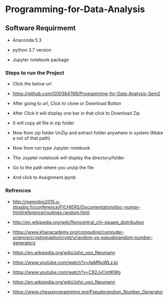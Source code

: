  # Programming-for-Data-Analysis

## Software Requirmemt

 - Anaconda 5.3
    
 - python 3.7 version
    
 - Jupyter notebook package

### Steps to run the Project

 - Click the below url 

 - https://github.com/G00364769/Programming-for-Data-Analysis-Sem2

 - After going to url, Click to clone or Download Button

 - After Click it will display one bar in that click to Download Zip

 - It will copy all file in zip folder

- Now from zip folder UnZip and extract folder anywhere in system (Make a not of that path)

 - Now from run type Jupyter notebook

 - The Juypter notebook will display the directory/folder 

 - Go to the path where you unzip the file 

 - And click to Assignment.ipynb

### Refrences
 - http://memobio2015.u-strasbg.fr/conference/FICHIERS/Documentation/doc-numpy-html/reference/routines.random.html

- http://en.wikipedia.org/wiki/Noncentral_chi-square_distribution

 - https://www.khanacademy.org/computing/computer-science/cryptography/crypt/v/random-vs-pseudorandom-number-generators

 - https://en.wikipedia.org/wiki/John_von_Neumann

 - https://www.youtube.com/watch?v=itaMNuWLzJo

 - https://www.youtube.com/watch?v=C82JyCmtKWg

 - https://en.wikipedia.org/wiki/John_von_Neumann

 - https://www.chessprogramming.org/Pseudorandom_Number_Generator
